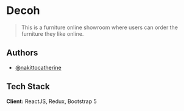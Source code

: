 # Decoh

> This is a furniture online showroom where users can order the furniture they like online.

## Authors

- [@nakittocatherine](https://www.github.com/Cathella/)

## Tech Stack

**Client:** ReactJS, Redux, Bootstrap 5
